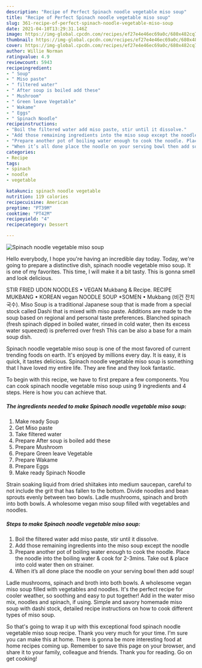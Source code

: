```yaml
---
description: "Recipe of Perfect Spinach noodle vegetable miso soup"
title: "Recipe of Perfect Spinach noodle vegetable miso soup"
slug: 361-recipe-of-perfect-spinach-noodle-vegetable-miso-soup
date: 2021-04-10T13:29:31.146Z
image: https://img-global.cpcdn.com/recipes/ef27e4e46ec69a0c/680x482cq70/spinach-noodle-vegetable-miso-soup-recipe-main-photo.jpg
thumbnail: https://img-global.cpcdn.com/recipes/ef27e4e46ec69a0c/680x482cq70/spinach-noodle-vegetable-miso-soup-recipe-main-photo.jpg
cover: https://img-global.cpcdn.com/recipes/ef27e4e46ec69a0c/680x482cq70/spinach-noodle-vegetable-miso-soup-recipe-main-photo.jpg
author: Willie Norman
ratingvalue: 4.9
reviewcount: 5943
recipeingredient:
- " Soup"
- " Miso paste"
- " filtered water"
- " After soup is boiled add these"
- " Mushroom"
- " Green leave Vegetable"
- " Wakame"
- " Eggs"
- " Spinach Noodle"
recipeinstructions:
- "Boil the filtered water add miso paste, stir until it dissolve."
- "Add those remaining ingredients into the miso soup except the noodle"
- "Prepare another pot of boiling water enough to cook the noodle. Place the noodle into the boiling water &amp; cook for 2-3mins. Take out &amp; place into cold water then on strainer."
- "When it’s all done place the noodle on your serving bowl then add soup!"
categories:
- Recipe
tags:
- spinach
- noodle
- vegetable

katakunci: spinach noodle vegetable 
nutrition: 119 calories
recipecuisine: American
preptime: "PT39M"
cooktime: "PT42M"
recipeyield: "4"
recipecategory: Dessert

---
```



![Spinach noodle vegetable miso soup](https://img-global.cpcdn.com/recipes/ef27e4e46ec69a0c/680x482cq70/spinach-noodle-vegetable-miso-soup-recipe-main-photo.jpg)

Hello everybody, I hope you're having an incredible day today. Today, we're going to prepare a distinctive dish, spinach noodle vegetable miso soup. It is one of my favorites. This time, I will make it a bit tasty. This is gonna smell and look delicious.

STIR FRIED UDON NOODLES • VEGAN Mukbang &amp; Recipe. ‍RECIPE MUKBANG • KOREAN vegan NOODLE SOUP *SOMEN • Mukbang (비건 잔치국수). Miso Soup is a traditional Japanese soup that is made from a special stock called Dashi that is mixed with miso paste. Additions are made to the soup based on regional and personal taste preferences. Blanched spinach (fresh spinach dipped in boiled water, rinsed in cold water, then its excess water squeezed) is preferred over fresh This can be also a base for a main soup dish.

Spinach noodle vegetable miso soup is one of the most favored of current trending foods on earth. It's enjoyed by millions every day. It is easy, it is quick, it tastes delicious. Spinach noodle vegetable miso soup is something that I have loved my entire life. They are fine and they look fantastic.


To begin with this recipe, we have to first prepare a few components. You can cook spinach noodle vegetable miso soup using 9 ingredients and 4 steps. Here is how you can achieve that.

<!--inarticleads1-->

##### The ingredients needed to make Spinach noodle vegetable miso soup:

1. Make ready  Soup
1. Get  Miso paste
1. Take  filtered water
1. Prepare  After soup is boiled add these
1. Prepare  Mushroom
1. Prepare  Green leave Vegetable
1. Prepare  Wakame
1. Prepare  Eggs
1. Make ready  Spinach Noodle


Strain soaking liquid from dried shiitakes into medium saucepan, careful to not include the grit that has fallen to the bottom. Divide noodles and bean sprouts evenly between two bowls. Ladle mushrooms, spinach and broth into both bowls. A wholesome vegan miso soup filled with vegetables and noodles. 

<!--inarticleads2-->

##### Steps to make Spinach noodle vegetable miso soup:

1. Boil the filtered water add miso paste, stir until it dissolve.
1. Add those remaining ingredients into the miso soup except the noodle
1. Prepare another pot of boiling water enough to cook the noodle. Place the noodle into the boiling water &amp; cook for 2-3mins. Take out &amp; place into cold water then on strainer.
1. When it’s all done place the noodle on your serving bowl then add soup!


Ladle mushrooms, spinach and broth into both bowls. A wholesome vegan miso soup filled with vegetables and noodles. It&#39;s the perfect recipe for cooler weather, so soothing and easy to put together! Add in the water miso mix, noodles and spinach, if using. Simple and savory homemade miso soup with dashi stock, detailed recipe instructions on how to cook different types of miso soup. 

So that's going to wrap it up with this exceptional food spinach noodle vegetable miso soup recipe. Thank you very much for your time. I'm sure you can make this at home. There is gonna be more interesting food at home recipes coming up. Remember to save this page on your browser, and share it to your family, colleague and friends. Thank you for reading. Go on get cooking!
